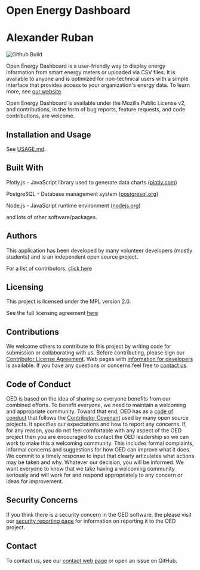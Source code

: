 # Open Energy Dashboard #
# Alexander Ruban #
![Github Build](https://github.com/OpenEnergyDashboard/OED/workflows/Build/badge.svg)

Open Energy Dashboard is a user-friendly way to display energy information from smart energy meters or uploaded via CSV files. It is available to anyone and is optimized for non-technical users with a simple interface that provides access to your organization's energy data. To learn more, see [our website](https://openenergydashboard.org/).

Open Energy Dashboard is available under the Mozilla Public License v2, and contributions, in the form of bug reports, feature requests, and code contributions, are welcome.

## Installation and Usage ##

See [USAGE.md](USAGE.md).

## Built With ##

Plotly.js - JavaScript library used to generate data charts ([plotly.com](https://plotly.com/javascript/))

PostgreSQL - Database management system ([postgresql.org](https://www.postgresql.org))

Node.js - JavaScript runtime environment ([nodejs.org](https://nodejs.org/en/))

and lots of other software/packages.

## Authors ##

This application has been developed by many volunteer developers (mostly students) and is an independent open source project.

For a list of contributors, [click here](https://github.com/OpenEnergyDashboard/OED/graphs/contributors)

## Licensing ##

This project is licensed under the MPL version 2.0.

See the full licensing agreement [here](License.txt)

## Contributions ##

We welcome others to contribute to this project by writing code for submission or collaborating with us. Before contributing, please sign our [Contributor License Agreement](https://openenergydashboard.org/developer/cla/). Web pages with [information for developers](https://openenergydashboard.org/developer/developer/) is available. If you have any questions or concerns feel free to [contact us](https://OpenEnergyDashboard.org/contact/).

## Code of Conduct ##

OED is based on the idea of sharing so everyone benefits from our combined efforts. To benefit everyone, we need to maintain a welcoming and appropriate community. 
Toward that end, OED has as a [code of conduct](CODE_OF_CONDUCT.md) that follows the [Contributor Covenant](https://www.contributor-covenant.org/) used by many
open source projects. It specifies
our expectations and how to report any concerns. If, for any reason, you do not feel comfortable with any aspect of the OED project then you are encouraged to 
contact the OED leadership so we can work to make this a welcoming community. This includes formal complaints, informal concerns and suggestions for how OED can
improve what it does. We commit to a timely response to input that clearly articulates what actions may
be taken and why. Whatever our decision, you will be informed. We want everyone to know that we take having a welcoming community seriously and will work for and
respond appropriately to any concern or ideas for improvement.

## Security Concerns ##

If you think there is a security concern in the OED software, the please visit our [security reporting page](SECURITY.md) for information on reporting it to the OED project.

## Contact ##

To contact us, see our [contact web page](https://openenergydashboard.org/contact/) or open an issue on GitHub.
